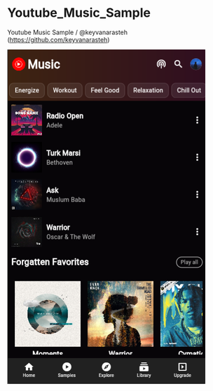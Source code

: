 # Youtube_Music_Sample
Youtube Music Sample /
@keyvanarasteh (https://github.com/keyvanarasteh)

![Banner Resmi](https://github.com/mmirackiran/Youtube_Music_Sample/blob/main/youtube_music_sample/youtube_music/assets/images/youtube_music_banner.png)
